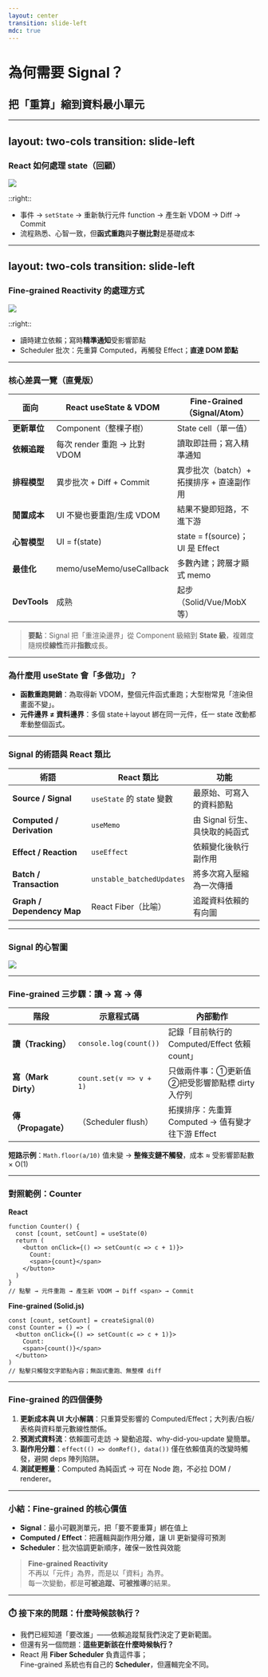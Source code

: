 ```yaml
---
layout: center
transition: slide-left
mdc: true
---
```


# 為何需要 Signal？
## 把「重算」縮到資料最小單元
---
layout: two-cols
transition: slide-left
---

### React 如何處理 state（回顧）
<img src="https://ithelp.ithome.com.tw/upload/images/20250812/20129020vIIaX2bGN7.png" class="w-[60%] h-[80%] mx-auto rounded shadow" />

::right::

<v-clicks class="pt-8">

- 事件 → `setState` → 重新執行元件 function → 產生新 VDOM → Diff → Commit
- 流程熟悉、心智一致，但**函式重跑**與**子樹比對**是基礎成本

</v-clicks>

---
layout: two-cols
transition: slide-left
---

### Fine-grained Reactivity 的處理方式
<img src="https://ithelp.ithome.com.tw/upload/images/20250806/20129020dD0Lsnk1Ee.png" class="w-[75%] h-[90%] mx-auto rounded shadow" />

::right::

<v-clicks class="pt-8">

- 讀時建立依賴；寫時**精準通知**受影響節點
- Scheduler 批次：先重算 Computed，再觸發 Effect；**直達 DOM 節點**

</v-clicks>

---

### 核心差異一覽（直覺版）

| 面向 | React useState & VDOM | Fine-Grained（Signal/Atom） |
|---|---|---|
| **更新單位** | Component（整棵子樹） | State cell（單一值） |
| **依賴追蹤** | 每次 render 重跑 → 比對 VDOM | 讀取即註冊；寫入精準通知 |
| **排程模型** | 異步批次 + Diff + Commit | 異步批次（batch）+ 拓撲排序 + 直達副作用 |
| **閒置成本** | UI 不變也要重跑/生成 VDOM | 結果不變即短路，不進下游 |
| **心智模型** | UI = f(state) | state = f(source)；UI 是 Effect |
| **最佳化** | memo/useMemo/useCallback | 多數內建；跨層才顯式 memo |
| **DevTools** | 成熟 | 起步（Solid/Vue/MobX 等） |

<v-click>

> **要點**：Signal 把「重渲染邊界」從 Component 級縮到 **State 級**，複雜度隨規模**線性**而非**指數**成長。

</v-click>

---

### 為什麼用 useState 會「多做功」？

<v-clicks>

- **函數重跑開銷**：為取得新 VDOM，整個元件函式重跑；大型樹常見「渲染但畫面不變」。
- **元件邊界 ≠ 資料邊界**：多個 state＋layout 綁在同一元件，任一 state 改動都牽動整個函式。

</v-clicks>

---

### Signal 的術語與 React 類比

| 術語 | React 類比 | 功能 |
|---|---|---|
| **Source / Signal** | `useState` 的 state 變數 | 最原始、可寫入的資料節點 |
| **Computed / Derivation** | `useMemo` | 由 Signal 衍生、具快取的純函式 |
| **Effect / Reaction** | `useEffect` | 依賴變化後執行副作用 |
| **Batch / Transaction** | `unstable_batchedUpdates` | 將多次寫入壓縮為一次傳播 |
| **Graph / Dependency Map** | React Fiber（比喻） | 追蹤資料依賴的有向圖 |

---

### Signal 的心智圖
<img src="https://ithelp.ithome.com.tw/upload/images/20250807/201290200xRWqSShC7.png" class="w-[60%] h-full mx-auto mt-3 rounded" />

---

### Fine-grained 三步驟：讀 → 寫 → 傳

| 階段 | 示意程式碼 | 內部動作 |
|---|---|---|
| **讀（Tracking）** | `console.log(count())` | 記錄「目前執行的 Computed/Effect 依賴 count」 |
| **寫（Mark Dirty）** | `count.set(v => v + 1)` | 只做兩件事：①更新值 ②把受影響節點標 dirty 入佇列 |
| **傳（Propagate）** | （Scheduler flush） | 拓撲排序：先重算 Computed → 值有變才往下游 Effect |

<v-click>

**短路示例**：`Math.floor(a/10)` 值未變 → **整條支鏈不觸發**，成本 ≈ 受影響節點數 × O(1)

</v-click>

---

### 對照範例：Counter

**React**
```tsx {all|4|2|4-7|all}
function Counter() {
  const [count, setCount] = useState(0)
  return (
    <button onClick={() => setCount(c => c + 1)}>
      Count:
      <span>{count}</span>
    </button>
  )
}
// 點擊 → 元件重跑 → 產生新 VDOM → Diff <span> → Commit
```

**Fine-grained (Solid.js)**
```tsx {all|3|1|5|all}
const [count, setCount] = createSignal(0)
const Counter = () => (
  <button onClick={() => setCount(c => c + 1)}>
    Count:
    <span>{count()}</span>
  </button>
)
// 點擊只觸發文字節點內容；無函式重跑、無整棵 diff
```

---

### Fine-grained 的四個優勢
<v-clicks>

1. **更新成本與 UI 大小解耦**：只重算受影響的 Computed/Effect；大列表/白板/表格與資料單元數線性關係。   
2. **預測式資料流**：依賴圖可走訪 → 變動追蹤、why-did-you-update 變簡單。  
3. **副作用分離**：`effect(() => domRef(), data())` 僅在依賴值真的改變時觸發，避開 deps 陣列陷阱。  
4. **測試更輕量**：Computed 為純函式 → 可在 Node 跑，不必拉 DOM / renderer。  

</v-clicks>

---

### 小結：Fine-grained 的核心價值
<v-clicks> 

- **Signal**：最小可觀測單元，把「要不要重算」綁在值上  
- **Computed / Effect**：把邏輯與副作用分離，讓 UI 更新變得可預測  
- **Scheduler**：批次協調更新順序，確保一致性與效能  

</v-clicks>
<v-click> 

> **Fine-grained Reactivity**  
> 不再以「元件」為界，而是以「資料」為界。  
> 每一次變動，都是**可被追蹤、可被推導**的結果。

</v-click>

---

### ⏱️ 接下來的問題：**什麼時候該執行？**

<v-clicks>

- 我們已經知道「要改誰」——依賴追蹤幫我們決定了更新範圍。  
- 但還有另一個問題：**這些更新該在什麼時候執行？**
- React 用 **Fiber Scheduler** 負責這件事；  
  Fine-grained 系統也有自己的 **Scheduler**，但邏輯完全不同。

</v-clicks>
